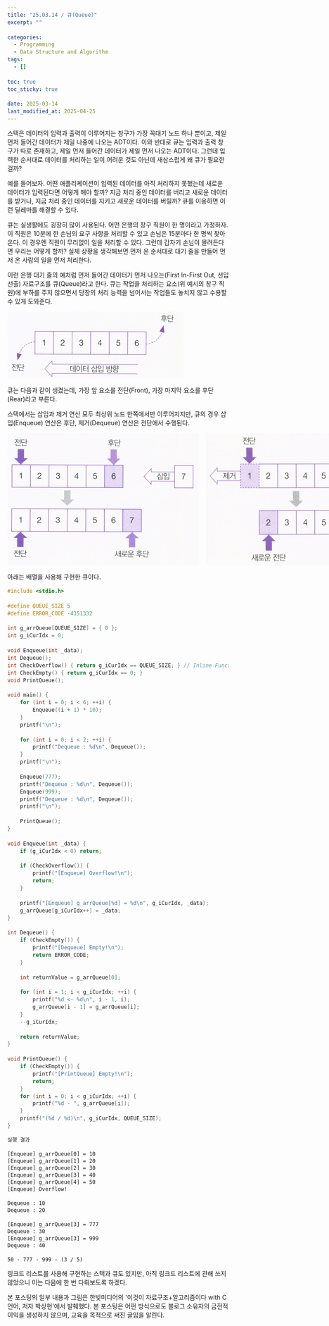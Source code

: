 ```yaml
---
title: "25.03.14 / 큐(Queue)"
excerpt: ""

categories:
  - Programming
  - Data Structure and Algorithm
tags:
  - []

toc: true
toc_sticky: true

date: 2025-03-14
last_modified_at: 2025-04-25
---
```


스택은 데이터의 입력과 출력이 이루어지는 창구가 가장 꼭대기 노드 하나 뿐이고, 제일 먼저 들어간 데이터가 제일 나중에 나오는 ADT이다. 이와 반대로 큐는 입력과 출력 창구가 따로 존재하고, 제일 먼저 들어간 데이터가 제일 먼저 나오는 ADT이다. 그런데 입력한 순서대로 데이터를 처리하는 일이 어려운 것도 아닌데 새삼스럽게 왜 큐가 필요한걸까?

예를 들어보자. 어떤 애플리케이션이 입력된 데이터를 아직 처리하지 못했는데 새로운 데이터가 입력된다면 어떻게 해야 할까? 지금 처리 중인 데이터를 버리고 새로운 데이터를 받거나, 지금 처리 중인 데이터를 지키고 새로운 데이터를 버릴까? 큐를 이용하면 이런 딜레마를 해결할 수 있다.

큐는 실생활에도 굉장히 많이 사용된다. 어떤 은행의 창구 직원이 한 명이라고 가정하자. 이 직원은 10분에 한 손님의 요구 사항을 처리할 수 있고 손님은 15분마다 한 명씩 찾아온다. 이 경우엔 직원이 무리없이 일을 처리할 수 있다. 그런데 갑자기 손님이 몰려든다면 우리는 어떻게 할까? 실제 상황을 생각해보면 먼저 온 순서대로 대기 줄을 만들어 먼저 온 사람의 일을 먼저 처리한다.

이런 은행 대기 줄의 예처럼 먼저 들어간 데이터가 먼저 나오는(First In-First Out, 선입선출) 자료구조를 큐(Queue)라고 한다. 큐는 작업을 처리하는 요소(위 예시의 창구 직원)에 부하를 주지 않으면서 당장의 처리 능력을 넘어서는 작업들도 놓치지 않고 수용할 수 있게 도와준다.

<div style="display: flex; gap: 1rem; margin-bottom: 1rem;">
  <img src="/assets/img/250314_queue/01.png" alt="01" style="max-width: 100%;" />
</div>

큐는 다음과 같이 생겼는데, 가장 앞 요소를 전단(Front), 가장 마지막 요소를 후단(Rear)라고 부른다.

스택에서는 삽입과 제거 연산 모두 최상위 노드 한쪽에서만 이루어지지만, 큐의 경우 삽입(Enqueue) 연산은 후단, 제거(Dequeue) 연산은 전단에서 수행된다.

<div style="display: flex; gap: 1rem; margin-bottom: 1rem;">
  <img src="/assets/img/250314_queue/02.png" alt="02" style="max-width: 100%;" />
  <img src="/assets/img/250314_queue/03.png" alt="03" style="max-width: 100%;" />
</div>

아래는 배열을 사용해 구현한 큐이다.

```c
#include <stdio.h>

#define QUEUE_SIZE 5
#define ERROR_CODE -4351332

int g_arrQueue[QUEUE_SIZE] = { 0 };
int g_iCurIdx = 0;

void Enqueue(int _data);
int Dequeue();
int CheckOverflow() { return g_iCurIdx == QUEUE_SIZE; }	// Inline Function
int CheckEmpty() { return g_iCurIdx == 0; }
void PrintQueue();

void main() {
	for (int i = 0; i < 6; ++i) {
		Enqueue((i + 1) * 10);
	}
	printf("\n");

	for (int i = 0; i < 2; ++i) {
		printf("Dequeue : %d\n", Dequeue());
	}
	printf("\n");

	Enqueue(777);
	printf("Dequeue : %d\n", Dequeue());
	Enqueue(999);
	printf("Dequeue : %d\n", Dequeue());
	printf("\n");

	PrintQueue();
}

void Enqueue(int _data) {
	if (g_iCurIdx < 0) return;

	if (CheckOverflow()) {
		printf("[Enqueue] Overflow!\n");
		return;
	}

	printf("[Enqueue] g_arrQueue[%d] = %d\n", g_iCurIdx, _data);
	g_arrQueue[g_iCurIdx++] = _data;
}

int Dequeue() {
	if (CheckEmpty()) {
		printf("[Dequeue] Empty!\n");
		return ERROR_CODE;
	}

	int returnValue = g_arrQueue[0];

	for (int i = 1; i < g_iCurIdx; ++i) {
		printf("%d <- %d\n", i - 1, i);
		g_arrQueue[i - 1] = g_arrQueue[i];
	}
	--g_iCurIdx;

	return returnValue;
}

void PrintQueue() {
	if (CheckEmpty()) {
		printf("[PrintQueue] Empty!\n");
		return;
	}
	for (int i = 0; i < g_iCurIdx; ++i) {
		printf("%d - ", g_arrQueue[i]);
	}
	printf("(%d / %d)\n", g_iCurIdx, QUEUE_SIZE);
}
```

```text
실행 결과

[Enqueue] g_arrQueue[0] = 10
[Enqueue] g_arrQueue[1] = 20
[Enqueue] g_arrQueue[2] = 30
[Enqueue] g_arrQueue[3] = 40
[Enqueue] g_arrQueue[4] = 50
[Enqueue] Overflow!

Dequeue : 10
Dequeue : 20

[Enqueue] g_arrQueue[3] = 777
Dequeue : 30
[Enqueue] g_arrQueue[3] = 999
Dequeue : 40

50 - 777 - 999 - (3 / 5)
```

링크드 리스트를 사용해 구현하는 스택과 큐도 있지만, 아직 링크드 리스트에 관해 쓰지 않았으니 이는 다음에 한 번 다뤄보도록 하겠다.

본 포스팅의 일부 내용과 그림은 한빛미디어의 '이것이 자료구조+알고리즘이다 with C언어, 저자 박상현'에서 발췌했다. 본 포스팅은 어떤 방식으로도 블로그 소유자의 금전적 이익을 생성하지 않으며, 교육을 목적으로 써진 글임을 알린다.
